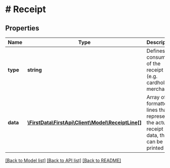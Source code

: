 # # Receipt

## Properties

Name | Type | Description | Notes
------------ | ------------- | ------------- | -------------
**type** | **string** | Defines the consumer of the receipt (e.g. cardholder, merchant). | 
**data** | [**\FirstData\FirstApi\Client\Model\ReceiptLine[]**](ReceiptLine.md) | Array of formatted lines that represents the actual receipt data, that can be printed out. | 

[[Back to Model list]](../../README.md#documentation-for-models) [[Back to API list]](../../README.md#documentation-for-api-endpoints) [[Back to README]](../../README.md)


